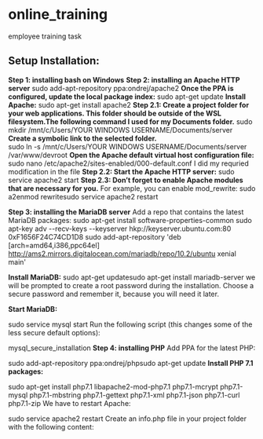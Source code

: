 # online_training
employee training task

**Setup Installation:**
-----------------------
**Step 1: installing bash on Windows**
**Step 2: installing an Apache HTTP server**
  sudo add-apt-repository ppa:ondrej/apache2
**Once the PPA is configured, update the local package index:**
  sudo apt-get update
**Install Apache:**
 sudo apt-get install apache2
 **Step 2.1: Create a project folder for your web applications. This folder should be outside of the WSL filesystem.The following command I used for my Documents folder.**
  sudo mkdir /mnt/c/Users/YOUR WINDOWS USERNAME/Documents/server
**Create a symbolic link to the selected folder.**  
  sudo ln -s /mnt/c/Users/YOUR WINDOWS USERNAME/Documents/server /var/www/devroot
**Open the Apache default virtual host configuration file:**
  sudo nano /etc/apache2/sites-enabled/000-default.conf
  I did my requried modification in the file
**Step 2.2: Start the Apache HTTP server:**
  sudo service apache2 start
**Step 2.3: Don’t forget to enable Apache modules that are necessary for you.** For example, you can enable mod_rewrite:
sudo a2enmod rewritesudo service apache2 restart

**Step 3: installing the MariaDB server**
Add a repo that contains the latest MariaDB packages:
sudo apt-get install software-properties-common
sudo apt-key adv --recv-keys --keyserver hkp://keyserver.ubuntu.com:80 0xF1656F24C74CD1D8
sudo add-apt-repository 'deb [arch=amd64,i386,ppc64el] http://ams2.mirrors.digitalocean.com/mariadb/repo/10.2/ubuntu xenial main'

**Install MariaDB:**
sudo apt-get updatesudo apt-get install mariadb-server
we will be prompted to create a root password during the installation. Choose a secure password and remember it, because you will need it later.

**Start MariaDB:**

sudo service mysql start
Run the following script (this changes some of the less secure default options):

mysql_secure_installation
**Step 4: installing PHP**
Add PPA for the latest PHP:

sudo add-apt-repository ppa:ondrej/phpsudo apt-get update
**Install PHP 7.1 packages:**

sudo apt-get install php7.1 libapache2-mod-php7.1 php7.1-mcrypt php7.1-mysql php7.1-mbstring php7.1-gettext php7.1-xml php7.1-json php7.1-curl php7.1-zip
We have to restart Apache:

sudo service apache2 restart
Create an info.php file in your project folder with the following content:

<?phpphpinfo();
Open http://localhost/info.php in your browser. If PHP works correctly, we should see one page:

**Step 5: installing phpMyAdmin**
phpMyAdmin is a free and open source administration tool for MySQL and MariaDB.
With phpMyAdmin, you can easily create/manage your databases using a web interface.
sudo apt-get install phpmyadmin

Choose a password for the phpMyAdmin application itself

Enable the necessary PHP extensions:
 sudo phpenmod mcryptsudo phpenmod mbstring
 
Restart Apache:
 sudo service apache2 restart
 
After we can access phpMyAdmin on the following URL: http://localhost/phpmyadmin/
we can login using the root username and the root password you set up during the MariaDB installation.

**Step 6: installing Composer**
Composer is a package manager for PHP. It allows you to install/update the libraries your project depends on. If you are a PHP developer you probably use composer.

Command-line installation
To quickly install Composer in the current directory, we need to run the following script in your terminal. 

php -r "copy('https://getcomposer.org/installer', 'composer-setup.php');"
php -r "if (hash_file('sha384', 'composer-setup.php') === '756890a4488ce9024fc62c56153228907f1545c228516cbf63f885e036d37e9a59d27d63f46af1d4d07ee0f76181c7d3') { echo 'Installer verified'; } else { echo 'Installer corrupt'; unlink('composer-setup.php'); } echo PHP_EOL;"
php composer-setup.php
php -r "unlink('composer-setup.php');"

After Composer has installed successfully, you can install it globally:

sudo mv composer.phar /usr/local/bin/composer

**Now it can be run from any location by typing:**

composer

**Step 7: installing Git:**
Git is a version control system which is primarily used for source code management.
You can install it by running the following command:

sudo apt-get install git

Commandline For creating project:
----------------------------------
1.composer create-project symfony/website-skeleton employee_training

2.Symfony Framework automatically ships with a default directory structure like the one below:

employee_training/
├─ bin/
│  ├─ console
│  └─ phpunit
├─ config/
│  └─ packages/
│  └─ routes/
├─ public/
│  └─ index.php
├─ src/
│  └─ Controller/
│  └─ Entity/
│  └─ Form/
│  └─ Migrations/
│  └─ Repository/
│  └─ Security/
│  └─ Kernel.php
├─ templates/
├─ translations/
├─ var/
├─ vendor
   └─ ...
   
   The recommended purpose for each of these directories can be found below:

bin: Contains the executable files
config: Contains all the configuration defined for any environment
public: This is the document root. It holds all publicly accessible files, such as index.php, stylesheets, JavaScript files, and images. The index.php file is also called “front controller”.
src: Contains all the Symfony-specific code (controllers and forms), your domain code (e.g., Doctrine classes) and all your business logic
templates: Contains all the template files for the application
tests: This houses the files for functional or unit test
translations: Contains translation files for internationalization and localization
var: Contains all the cache and log files generated by the application
vendor: Contains all application dependencies installed by Composer

3.Running the Application
Move into the newly created project and install a web server:

// Change directory
cd employee_training

// install web server
composer require symfony/web-server-bundle 
Then run the application with:

php bin/console server:run

4.Then, we view it on http://localhost:8000.

5.I Used the following  commands to create Entity, Form and Controller

  php bin/console make:user
  php bin/console make:controller ListController
  php bin/console make:form

6.Configuring the Database
  DATABASE_URL=mysql://db_user:db_password@127.0.0.1:3306/db_name?serverVersion=5.7 (Made this changes .env file)
  db_user: Replace with your database username
  db_password: Replace with your database password
  db_name: Replace with your database name. You don't have to create the database yet, as we'll do that in the next step.

7.Next, run the following command to create a database with the value of your database name:

php bin/console doctrine:database:create
At the moment, the database still has no tables. Run the following command that will instruct Doctrine to create the tables based on the User entity that we have created earlier:

php bin/console doctrine:schema:update --force
